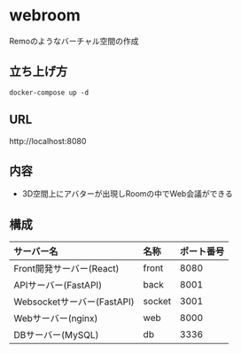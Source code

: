# webroom
Remoのようなバーチャル空間の作成

## 立ち上げ方

```
docker-compose up -d
```

## URL

http://localhost:8080

## 内容

- 3D空間上にアバターが出現しRoomの中でWeb会議ができる

## 構成

| サーバー名       | 名称 | ポート番号 |
|:-----|:-------------------------------|:-----|
| Front開発サーバー(React)    | front | 8080 |
| APIサーバー(FastAPI)    | back | 8001 |
| Websocketサーバー(FastAPI)    | socket | 3001 |
| Webサーバー(nginx)    | web | 8000 |
| DBサーバー(MySQL)    | db | 3336 |